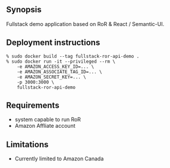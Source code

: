 ## Synopsis

Fullstack demo application based on RoR & React / Semantic-UI.

## Deployment instructions

```
% sudo docker build --tag fullstack-ror-api-demo .
% sudo docker run -it --privileged --rm \
	-e AMAZON_ACCESS_KEY_ID=... \
	-e AMAZON_ASSOCIATE_TAG_ID=... \
	-e AMAZON_SECRET_KEY=... \
	-p 3000:3000 \
	fullstack-ror-api-demo
```

## Requirements

 * system capable to run RoR
 * Amazon Affliate account

## Limitations

 * Currently limited to Amazon Canada

